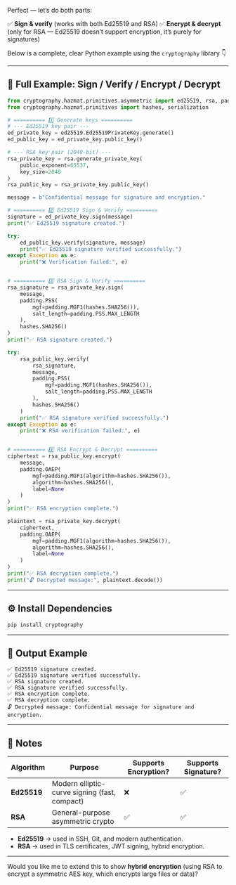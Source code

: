 Perfect — let’s do both parts:

✅ **Sign & verify** (works with both Ed25519 and RSA)
✅ **Encrypt & decrypt** (only for RSA — Ed25519 doesn’t support encryption, it’s purely for signatures)

Below is a complete, clear Python example using the `cryptography` library 👇

---

## 🧩 **Full Example: Sign / Verify / Encrypt / Decrypt**

```python
from cryptography.hazmat.primitives.asymmetric import ed25519, rsa, padding
from cryptography.hazmat.primitives import hashes, serialization

# ========== 1️⃣ Generate keys ==========
# --- Ed25519 key pair ---
ed_private_key = ed25519.Ed25519PrivateKey.generate()
ed_public_key = ed_private_key.public_key()

# --- RSA key pair (2048-bit) ---
rsa_private_key = rsa.generate_private_key(
    public_exponent=65537,
    key_size=2048
)
rsa_public_key = rsa_private_key.public_key()

message = b"Confidential message for signature and encryption."

# ========== 2️⃣ Ed25519 Sign & Verify ==========
signature = ed_private_key.sign(message)
print("✅ Ed25519 signature created.")

try:
    ed_public_key.verify(signature, message)
    print("✅ Ed25519 signature verified successfully.")
except Exception as e:
    print("❌ Verification failed:", e)


# ========== 3️⃣ RSA Sign & Verify ==========
rsa_signature = rsa_private_key.sign(
    message,
    padding.PSS(
        mgf=padding.MGF1(hashes.SHA256()),
        salt_length=padding.PSS.MAX_LENGTH
    ),
    hashes.SHA256()
)
print("✅ RSA signature created.")

try:
    rsa_public_key.verify(
        rsa_signature,
        message,
        padding.PSS(
            mgf=padding.MGF1(hashes.SHA256()),
            salt_length=padding.PSS.MAX_LENGTH
        ),
        hashes.SHA256()
    )
    print("✅ RSA signature verified successfully.")
except Exception as e:
    print("❌ RSA verification failed:", e)


# ========== 4️⃣ RSA Encrypt & Decrypt ==========
ciphertext = rsa_public_key.encrypt(
    message,
    padding.OAEP(
        mgf=padding.MGF1(algorithm=hashes.SHA256()),
        algorithm=hashes.SHA256(),
        label=None
    )
)
print("✅ RSA encryption complete.")

plaintext = rsa_private_key.decrypt(
    ciphertext,
    padding.OAEP(
        mgf=padding.MGF1(algorithm=hashes.SHA256()),
        algorithm=hashes.SHA256(),
        label=None
    )
)
print("✅ RSA decryption complete.")
print("🔓 Decrypted message:", plaintext.decode())
```

---

## ⚙️ **Install Dependencies**

```bash
pip install cryptography
```

---

## 📘 **Output Example**

```
✅ Ed25519 signature created.
✅ Ed25519 signature verified successfully.
✅ RSA signature created.
✅ RSA signature verified successfully.
✅ RSA encryption complete.
✅ RSA decryption complete.
🔓 Decrypted message: Confidential message for signature and encryption.
```

---

## 🧠 Notes

| Algorithm   | Purpose                                       | Supports Encryption? | Supports Signature? |
| ----------- | --------------------------------------------- | -------------------- | ------------------- |
| **Ed25519** | Modern elliptic-curve signing (fast, compact) | ❌                    | ✅                   |
| **RSA**     | General-purpose asymmetric crypto             | ✅                    | ✅                   |

* **Ed25519** → used in SSH, Git, and modern authentication.
* **RSA** → used in TLS certificates, JWT signing, hybrid encryption.

---

Would you like me to extend this to show **hybrid encryption** (using RSA to encrypt a symmetric AES key, which encrypts large files or data)?
